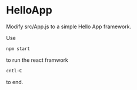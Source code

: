 # HelloApp

Modify src/App.js to a simple Hello App framework.

Use

```bash
npm start
```

to run the react framwork

```bash
cntl-C
```

to end.
